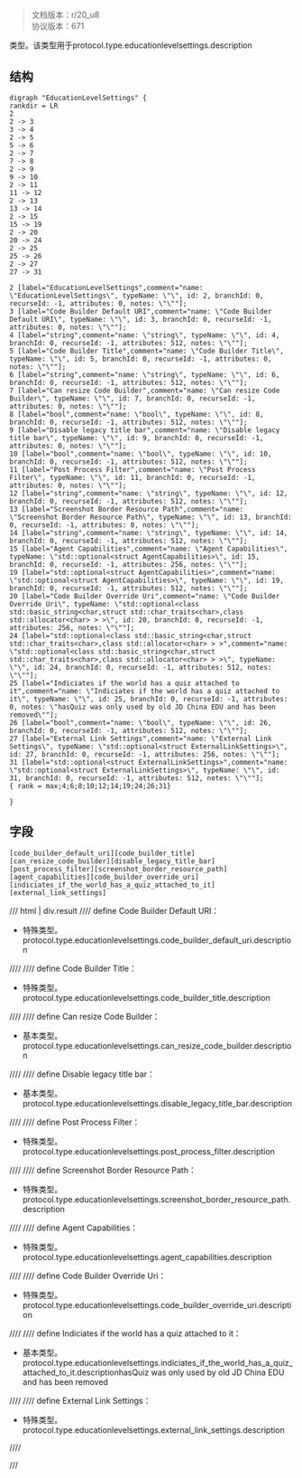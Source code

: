 # <!-- md:samp EducationLevelSettings -->

> 文档版本：r/20_u8<br/>协议版本：671

<!-- md:samp EducationLevelSettings -->类型。该类型用于protocol.type.educationlevelsettings.description

## 结构

```viz
digraph "EducationLevelSettings" {
rankdir = LR
2
2 -> 3
3 -> 4
2 -> 5
5 -> 6
2 -> 7
7 -> 8
2 -> 9
9 -> 10
2 -> 11
11 -> 12
2 -> 13
13 -> 14
2 -> 15
15 -> 19
2 -> 20
20 -> 24
2 -> 25
25 -> 26
2 -> 27
27 -> 31

2 [label="EducationLevelSettings",comment="name: \"EducationLevelSettings\", typeName: \"\", id: 2, branchId: 0, recurseId: -1, attributes: 0, notes: \"\""];
3 [label="Code Builder Default URI",comment="name: \"Code Builder Default URI\", typeName: \"\", id: 3, branchId: 0, recurseId: -1, attributes: 0, notes: \"\""];
4 [label="string",comment="name: \"string\", typeName: \"\", id: 4, branchId: 0, recurseId: -1, attributes: 512, notes: \"\""];
5 [label="Code Builder Title",comment="name: \"Code Builder Title\", typeName: \"\", id: 5, branchId: 0, recurseId: -1, attributes: 0, notes: \"\""];
6 [label="string",comment="name: \"string\", typeName: \"\", id: 6, branchId: 0, recurseId: -1, attributes: 512, notes: \"\""];
7 [label="Can resize Code Builder",comment="name: \"Can resize Code Builder\", typeName: \"\", id: 7, branchId: 0, recurseId: -1, attributes: 0, notes: \"\""];
8 [label="bool",comment="name: \"bool\", typeName: \"\", id: 8, branchId: 0, recurseId: -1, attributes: 512, notes: \"\""];
9 [label="Disable legacy title bar",comment="name: \"Disable legacy title bar\", typeName: \"\", id: 9, branchId: 0, recurseId: -1, attributes: 0, notes: \"\""];
10 [label="bool",comment="name: \"bool\", typeName: \"\", id: 10, branchId: 0, recurseId: -1, attributes: 512, notes: \"\""];
11 [label="Post Process Filter",comment="name: \"Post Process Filter\", typeName: \"\", id: 11, branchId: 0, recurseId: -1, attributes: 0, notes: \"\""];
12 [label="string",comment="name: \"string\", typeName: \"\", id: 12, branchId: 0, recurseId: -1, attributes: 512, notes: \"\""];
13 [label="Screenshot Border Resource Path",comment="name: \"Screenshot Border Resource Path\", typeName: \"\", id: 13, branchId: 0, recurseId: -1, attributes: 0, notes: \"\""];
14 [label="string",comment="name: \"string\", typeName: \"\", id: 14, branchId: 0, recurseId: -1, attributes: 512, notes: \"\""];
15 [label="Agent Capabilities",comment="name: \"Agent Capabilities\", typeName: \"std::optional<struct AgentCapabilities>\", id: 15, branchId: 0, recurseId: -1, attributes: 256, notes: \"\""];
19 [label="std::optional<struct AgentCapabilities>",comment="name: \"std::optional<struct AgentCapabilities>\", typeName: \"\", id: 19, branchId: 0, recurseId: -1, attributes: 512, notes: \"\""];
20 [label="Code Builder Override Uri",comment="name: \"Code Builder Override Uri\", typeName: \"std::optional<class std::basic_string<char,struct std::char_traits<char>,class std::allocator<char> > >\", id: 20, branchId: 0, recurseId: -1, attributes: 256, notes: \"\""];
24 [label="std::optional<class std::basic_string<char,struct std::char_traits<char>,class std::allocator<char> > >",comment="name: \"std::optional<class std::basic_string<char,struct std::char_traits<char>,class std::allocator<char> > >\", typeName: \"\", id: 24, branchId: 0, recurseId: -1, attributes: 512, notes: \"\""];
25 [label="Indiciates if the world has a quiz attached to it",comment="name: \"Indiciates if the world has a quiz attached to it\", typeName: \"\", id: 25, branchId: 0, recurseId: -1, attributes: 0, notes: \"hasQuiz was only used by old JD China EDU and has been removed\""];
26 [label="bool",comment="name: \"bool\", typeName: \"\", id: 26, branchId: 0, recurseId: -1, attributes: 512, notes: \"\""];
27 [label="External Link Settings",comment="name: \"External Link Settings\", typeName: \"std::optional<struct ExternalLinkSettings>\", id: 27, branchId: 0, recurseId: -1, attributes: 256, notes: \"\""];
31 [label="std::optional<struct ExternalLinkSettings>",comment="name: \"std::optional<struct ExternalLinkSettings>\", typeName: \"\", id: 31, branchId: 0, recurseId: -1, attributes: 512, notes: \"\""];
{ rank = max;4;6;8;10;12;14;19;24;26;31}

}

```

## 字段

```title='EducationLevelSettings'
[code_builder_default_uri][code_builder_title][can_resize_code_builder][disable_legacy_title_bar][post_process_filter][screenshot_border_resource_path][agent_capabilities][code_builder_override_uri][indiciates_if_the_world_has_a_quiz_attached_to_it][external_link_settings]
```

/// html | div.result
//// define
Code Builder Default URI：[<!-- md:samp string -->](../types/string.md)

- 特殊类型。protocol.type.educationlevelsettings.code_builder_default_uri.description


////
//// define
Code Builder Title：[<!-- md:samp string -->](../types/string.md)

- 特殊类型。protocol.type.educationlevelsettings.code_builder_title.description


////
//// define
Can resize Code Builder：<!-- md:samp bool -->

- 基本类型。protocol.type.educationlevelsettings.can_resize_code_builder.description


////
//// define
Disable legacy title bar：<!-- md:samp bool -->

- 基本类型。protocol.type.educationlevelsettings.disable_legacy_title_bar.description


////
//// define
Post Process Filter：[<!-- md:samp string -->](../types/string.md)

- 特殊类型。protocol.type.educationlevelsettings.post_process_filter.description


////
//// define
Screenshot Border Resource Path：[<!-- md:samp string -->](../types/string.md)

- 特殊类型。protocol.type.educationlevelsettings.screenshot_border_resource_path.description


////
//// define
Agent Capabilities：[<!-- md:samp std::optional&lt;struct AgentCapabilities&gt; -->](../types/std__optional_struct_agentcapabilities_.md)

- 特殊类型。protocol.type.educationlevelsettings.agent_capabilities.description


////
//// define
Code Builder Override Uri：[<!-- md:samp std::optional&lt;std::string&gt; -->](../types/std__optional_class_std__basic_string_char,struct_std__char_traits_char_,class_std__allocator_char_____.md)

- 特殊类型。protocol.type.educationlevelsettings.code_builder_override_uri.description


////
//// define
Indiciates if the world has a quiz attached to it：<!-- md:samp bool -->

- 基本类型。protocol.type.educationlevelsettings.indiciates_if_the_world_has_a_quiz_attached_to_it.descriptionhasQuiz was only used by old JD China EDU and has been removed


////
//// define
External Link Settings：[<!-- md:samp std::optional&lt;struct ExternalLinkSettings&gt; -->](../types/std__optional_struct_externallinksettings_.md)

- 特殊类型。protocol.type.educationlevelsettings.external_link_settings.description


////

///

